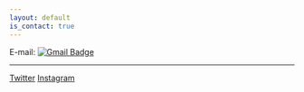 ```yaml
---
layout: default
is_contact: true
---
```


E-mail: [![Gmail Badge](https://img.shields.io/badge/-isinaltinkaya@gmail.com-c14438?style=flat-square&logo=Gmail&logoColor=white&link=mailto:isinaltinkaya@gmail.com)](mailto:isinaltinkaya@gmail.com)


---

<a href="https://twitter.com/isinaltinkaya">Twitter</a>
<a href="https://www.instagram.com/isinaltinkaya/">Instagram</a>
